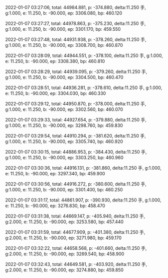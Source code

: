 2022-01-07 03:27:06, total: 44984.881, p: -374.880, delta:11.250 手, g:1.000, e: 11.250, b: -90.000, ep: 3306.080, bp: 460.120

2022-01-07 03:27:27, total: 44978.863, p: -375.230, delta:11.250 手, g:1.000, e: 11.250, b: -90.000, ep: 3301.170, bp: 459.550

2022-01-07 03:27:48, total: 44931.938, p: -378.260, delta:11.250 手, g:1.000, e: 11.250, b: -90.000, ep: 3308.700, bp: 460.870

2022-01-07 03:28:09, total: 44944.551, p: -378.100, delta:11.250 手, g:1.000, e: 11.250, b: -90.000, ep: 3308.380, bp: 460.810

2022-01-07 03:28:29, total: 44939.095, p: -379.260, delta:11.250 手, g:1.000, e: 11.250, b: -90.000, ep: 3304.500, bp: 460.470

2022-01-07 03:28:51, total: 44936.281, p: -378.610, delta:11.250 手, g:1.000, e: 11.250, b: -90.000, ep: 3304.030, bp: 460.330

2022-01-07 03:29:12, total: 44950.870, p: -378.000, delta:11.250 手, g:1.000, e: 11.250, b: -90.000, ep: 3302.560, bp: 460.070

2022-01-07 03:29:33, total: 44927.654, p: -379.880, delta:11.250 手, g:1.000, e: 11.250, b: -90.000, ep: 3298.760, bp: 459.830

2022-01-07 03:29:54, total: 44910.294, p: -381.620, delta:11.250 手, g:1.000, e: 11.250, b: -90.000, ep: 3305.740, bp: 460.920

2022-01-07 03:30:15, total: 44886.953, p: -384.430, delta:11.250 手, g:1.000, e: 11.250, b: -90.000, ep: 3303.250, bp: 460.960

2022-01-07 03:30:36, total: 44916.131, p: -381.860, delta:11.250 手, g:1.000, e: 11.250, b: -90.000, ep: 3297.340, bp: 459.900

2022-01-07 03:30:56, total: 44916.272, p: -380.600, delta:11.250 手, g:1.000, e: 11.250, b: -90.000, ep: 3301.400, bp: 460.250

2022-01-07 03:31:17, total: 44861.907, p: -390.930, delta:11.250 手, g:1.000, e: 11.250, b: -90.000, ep: 3276.830, bp: 458.470

2022-01-07 03:31:38, total: 44669.147, p: -405.940, delta:11.250 手, g:2.000, e: 11.250, b: -90.000, ep: 3253.580, bp: 457.440

2022-01-07 03:31:59, total: 44677.909, p: -401.380, delta:11.250 手, g:2.000, e: 11.250, b: -90.000, ep: 3271.980, bp: 459.170

2022-01-07 03:32:22, total: 44658.568, p: -401.660, delta:11.250 手, g:2.000, e: 11.250, b: -90.000, ep: 3269.540, bp: 458.900

2022-01-07 03:32:43, total: 44649.581, p: -403.920, delta:11.250 手, g:2.000, e: 11.250, b: -90.000, ep: 3274.880, bp: 459.850